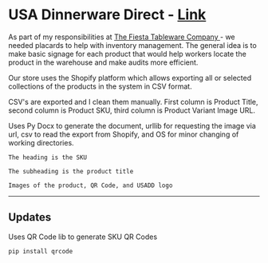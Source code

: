 # USA Dinnerware Direct - <a href="https://www.usadinnerwaredirect.com">Link</a>

As part of my responsibilities at <a href="https://www.fiestatableware.com">The Fiesta Tableware Company </a> - we needed placards to help with inventory management.  The general idea is to make basic signage for each product that would help workers locate the product in the warehouse and make audits more efficient.  

Our store uses the Shopify platform which allows exporting all or selected collections of the products in the system in CSV format. 

CSV's are exported and I clean them manually.  First column is Product Title, second column is Product SKU, third column is Product Variant Image URL.  

Uses Py Docx to generate the document, urllib for requesting the image via url, csv to read the export from Shopify, and OS for minor changing of working directories. 

    The heading is the SKU

    The subheading is the product title 

    Images of the product, QR Code, and USADD logo 

<hr>

## Updates

Uses QR Code lib to generate SKU QR Codes

    pip install qrcode
